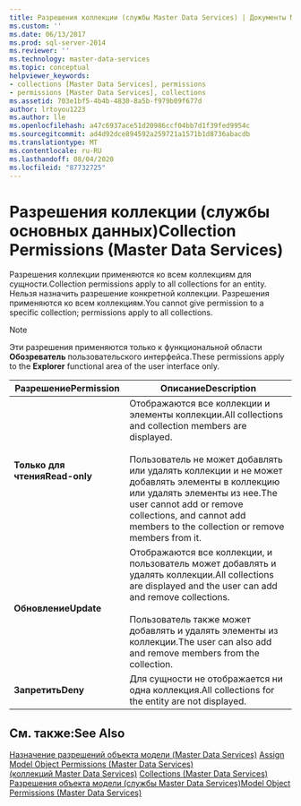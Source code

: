 ```yaml
---
title: Разрешения коллекции (службы Master Data Services) | Документы Майкрософт
ms.custom: ''
ms.date: 06/13/2017
ms.prod: sql-server-2014
ms.reviewer: ''
ms.technology: master-data-services
ms.topic: conceptual
helpviewer_keywords:
- collections [Master Data Services], permissions
- permissions [Master Data Services], collections
ms.assetid: 703e1bf5-4b4b-4830-8a5b-f979b09f677d
author: lrtoyou1223
ms.author: lle
ms.openlocfilehash: a47c6937ace51d20986ccf04bb7d1f39fed9954c
ms.sourcegitcommit: ad4d92dce894592a259721a1571b1d8736abacdb
ms.translationtype: MT
ms.contentlocale: ru-RU
ms.lasthandoff: 08/04/2020
ms.locfileid: "87732725"
---
```

# <a name="collection-permissions-master-data-services"></a><span data-ttu-id="e972c-102">Разрешения коллекции (службы основных данных)</span><span class="sxs-lookup"><span data-stu-id="e972c-102">Collection Permissions (Master Data Services)</span></span>
  <span data-ttu-id="e972c-103">Разрешения коллекции применяются ко всем коллекциям для сущности.</span><span class="sxs-lookup"><span data-stu-id="e972c-103">Collection permissions apply to all collections for an entity.</span></span> <span data-ttu-id="e972c-104">Нельзя назначить разрешение конкретной коллекции. Разрешения применяются ко всем коллекциям.</span><span class="sxs-lookup"><span data-stu-id="e972c-104">You cannot give permission to a specific collection; permissions apply to all collections.</span></span>  
  
> [!NOTE]  
>  <span data-ttu-id="e972c-105">Эти разрешения применяются только к функциональной области **Обозреватель** пользовательского интерфейса.</span><span class="sxs-lookup"><span data-stu-id="e972c-105">These permissions apply to the **Explorer** functional area of the user interface only.</span></span>  
  
|<span data-ttu-id="e972c-106">Разрешение</span><span class="sxs-lookup"><span data-stu-id="e972c-106">Permission</span></span>|<span data-ttu-id="e972c-107">Описание</span><span class="sxs-lookup"><span data-stu-id="e972c-107">Description</span></span>|  
|----------------|-----------------|  
|<span data-ttu-id="e972c-108">**Только для чтения**</span><span class="sxs-lookup"><span data-stu-id="e972c-108">**Read-only**</span></span>|<span data-ttu-id="e972c-109">Отображаются все коллекции и элементы коллекции.</span><span class="sxs-lookup"><span data-stu-id="e972c-109">All collections and collection members are displayed.</span></span><br /><br /> <span data-ttu-id="e972c-110">Пользователь не может добавлять или удалять коллекции и не может добавлять элементы в коллекцию или удалять элементы из нее.</span><span class="sxs-lookup"><span data-stu-id="e972c-110">The user cannot add or remove collections, and cannot add members to the collection or remove members from it.</span></span>|  
|<span data-ttu-id="e972c-111">**Обновление**</span><span class="sxs-lookup"><span data-stu-id="e972c-111">**Update**</span></span>|<span data-ttu-id="e972c-112">Отображаются все коллекции, и пользователь может добавлять и удалять коллекции.</span><span class="sxs-lookup"><span data-stu-id="e972c-112">All collections are displayed and the user can add and remove collections.</span></span><br /><br /> <span data-ttu-id="e972c-113">Пользователь также может добавлять и удалять элементы из коллекции.</span><span class="sxs-lookup"><span data-stu-id="e972c-113">The user can also add and remove members from the collection.</span></span>|  
|<span data-ttu-id="e972c-114">**Запретить**</span><span class="sxs-lookup"><span data-stu-id="e972c-114">**Deny**</span></span>|<span data-ttu-id="e972c-115">Для сущности не отображается ни одна коллекция.</span><span class="sxs-lookup"><span data-stu-id="e972c-115">All collections for the entity are not displayed.</span></span>|  
  
## <a name="see-also"></a><span data-ttu-id="e972c-116">См. также:</span><span class="sxs-lookup"><span data-stu-id="e972c-116">See Also</span></span>  
 <span data-ttu-id="e972c-117">[Назначение разрешений объекта модели &#40;Master Data Services&#41;](assign-model-object-permissions-master-data-services.md) </span><span class="sxs-lookup"><span data-stu-id="e972c-117">[Assign Model Object Permissions &#40;Master Data Services&#41;](assign-model-object-permissions-master-data-services.md) </span></span>  
 <span data-ttu-id="e972c-118">[&#40;коллекций Master Data Services&#41;](../../2014/master-data-services/collections-master-data-services.md) </span><span class="sxs-lookup"><span data-stu-id="e972c-118">[Collections &#40;Master Data Services&#41;](../../2014/master-data-services/collections-master-data-services.md) </span></span>  
 [<span data-ttu-id="e972c-119">Разрешения объекта модели (службы Master Data Services)</span><span class="sxs-lookup"><span data-stu-id="e972c-119">Model Object Permissions &#40;Master Data Services&#41;</span></span>](../../2014/master-data-services/model-object-permissions-master-data-services.md)  
  
  
